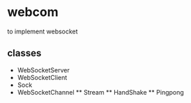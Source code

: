 # webcom
to implement websocket

## classes
* WebSocketServer
* WebSocketClient
* Sock
* WebSocketChannel
** Stream
** HandShake
** Pingpong
